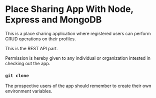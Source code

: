 # Place Sharing App With Node, Express and MongoDB

This is a place sharing application where registered users can perform CRUD operations on their profiles. 

This is the REST API part.

Permission is hereby given to any individual or organization intested in checking out the app. 

### ```git clone``` 

The prospective users of the app should remember to create their own environment variables. 